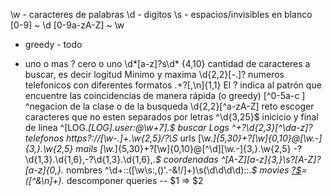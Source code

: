 \w - caracteres de palabras
\d - digitos
\s - espacios/invisibles en blanco
[0-9] ~ \d
[0-9a-zA-Z] ~ \w
* greedy - todo
+ uno o mas
? cero o uno
\d*[a-z]?s\d*
{4,10} cantidad de caracteres a buscar, es decir logitud Minimo y maxima
\d{2,2}[\-\.]? numeros telefonicos con diferentes formatos
.+?[,\n]{1,1} El ? indica al patrón que encuentre las coincidencias de manera rápida (o greedy)
[^0-5a-c ] ^negacion de la clase o de la busqueda
\d{2,2}[^a-zA-Z] reto escoger caracteres que no esten separados por letras
^\d{3,25}$ inicicio y final de linea
^\[LOG.*\[LOG\].*user:@\w+7\].*$ buscar Logs 
^\+?\d{2,3}[^\da-z]? telefonos 
https?:\/\/[\w\-\.]+\.\w{2,5}\/?\S* urls
[\w\._]{5,30}\+?[\w]{0,10}@[\w\.\-]{3,}\.\w{2,5} mails
[\w\._]{5,30}\+?[\w]{0,10}@[^\d][\w\.\-]{3,}\.\w{2,5}
\-?\d{1,3}\.\d{1,6},\-?\d{1,3}\.\d{1,6},.*$ coordenadas
^[A-Z][a-z]{3,}\s?[A-Z]?[a-z]{0,}.* nombres
^\d+::([\w\s:,\(\)'\.\-&!\/]+)\s\(\d\d\d\d\)::.*$ movies
[\?$](\w+)=([^&\n]+).* descomponer queries
--   $1 => $2
